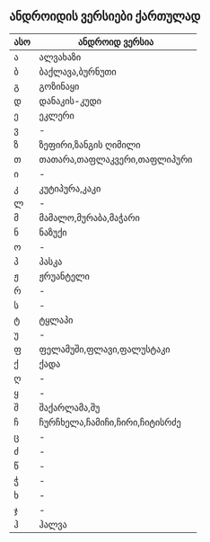 ## ანდროიდის ვერსიები ქართულად


| ასო | ანდროიდ ვერსია 
|---- |----
| ა | ალვახაზი | 
| ბ | ბაქლავა,ბურნუთი | 
| გ | გოზინაყი | 
| დ | დანაკის-კუდი | 
| ე | ეკლერი | 
| ვ | - | 
| ზ | ზეფირი,ზანგის ღიმილი | 
| თ | თათარა,თაფლაკვერი,თაფლიპური | 
| ი | - | 
| კ | კუტიპურა,კაკი | 
| ლ | - | 
| მ | მამალო,მურაბა,მაჭარი | 
| ნ | ნაზუქი | 
| ო | - | 
| პ | პასკა | 
| ჟ | ჟრუანტელი | 
| რ | - | 
| ს | - | 
| ტ | ტყლაპი | 
| უ | - | 
| ფ | ფელამუში,ფლავი,ფალუსტაკი | 
| ქ | ქადა | 
| ღ | - | 
| ყ | - | 
| შ | შაქარლამა,შუ | 
| ჩ | ჩურჩხელა,ჩამიჩი,ჩირი,ჩიტისრძე | 
| ც | - | 
| ძ | - | 
| წ | - |
| ჭ | - |
| ხ | - |
| ჯ | - |
| ჰ | ჰალვა |

